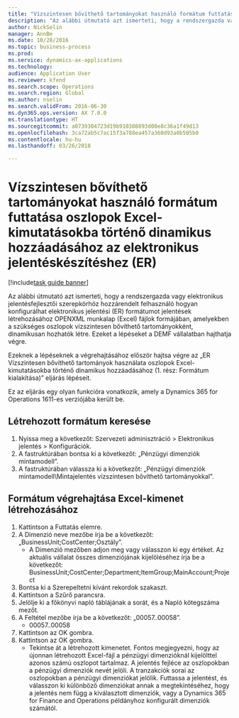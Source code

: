 ```yaml
--- 
title: "Vízszintesen bővíthető tartományokat használó formátum futtatása oszlopok Excel-kimutatásokba történő dinamikus hozzáadásához az elektronikus jelentéskészítéshez (ER)"
description: "Az alábbi útmutató azt ismerteti, hogy a rendszergazda vagy elektronikus jelentésfejlesztői szerepkörhöz hozzárendelt felhasználó hogyan konfigurálhat elektronikus jelentési (ER) formátumot jelentések létrehozásához OPENXML munkalap (Excel) fájlok formájában, amelyekben a szükséges oszlopok vízszintesen bővíthető tartományokként, dinamikusan hozhatók létre."
author: NickSelin
manager: AnnBe
ms.date: 10/28/2016
ms.topic: business-process
ms.prod: 
ms.service: dynamics-ax-applications
ms.technology: 
audience: Application User
ms.reviewer: kfend
ms.search.scope: Operations
ms.search.region: Global
ms.author: nselin
ms.search.validFrom: 2016-06-30
ms.dyn365.ops.version: AX 7.0.0
ms.translationtype: HT
ms.sourcegitcommit: a0739304723d19b910388893d08e8c36a1f49d13
ms.openlocfilehash: 3ca72ab5c7ac15f3a788ea457a360d93a0b505b0
ms.contentlocale: hu-hu
ms.lasthandoff: 03/26/2018

---
```

# <a name="run-a-format-that-uses-horizontally-expandable-ranges-to-dynamically-add-columns-in-excel-reports-for-electronic-reporting-er"></a>Vízszintesen bővíthető tartományokat használó formátum futtatása oszlopok Excel-kimutatásokba történő dinamikus hozzáadásához az elektronikus jelentéskészítéshez (ER)

[!include[task guide banner](../../includes/task-guide-banner.md)]

Az alábbi útmutató azt ismerteti, hogy a rendszergazda vagy elektronikus jelentésfejlesztői szerepkörhöz hozzárendelt felhasználó hogyan konfigurálhat elektronikus jelentési (ER) formátumot jelentések létrehozásához OPENXML munkalap (Excel) fájlok formájában, amelyekben a szükséges oszlopok vízszintesen bővíthető tartományokként, dinamikusan hozhatók létre. Ezeket a lépéseket a DEMF vállalatban hajthatja végre.

Ezeknek a lépéseknek a végrehajtásához először hajtsa végre az „ER Vízszintesen bővíthető tartományok használata oszlopok Excel-kimutatásokba történő dinamikus hozzáadásához (1. rész: Formátum kialakítása)” eljárás lépéseit.

Ez az eljárás egy olyan funkcióra vonatkozik, amely a Dynamics 365 for Operations 1611-es verziójába került be.


## <a name="find-created-format"></a>Létrehozott formátum keresése
1. Nyissa meg a következőt: Szervezeti adminisztráció > Elektronikus jelentés > Konfigurációk.
2. A fastruktúrában bontsa ki a következőt: „Pénzügyi dimenziók mintamodell”.
3. A fastruktúrában válassza ki a következőt: „Pénzügyi dimenziók mintamodell\Mintajelentés vízszintesen bővíthető tartományokkal”.

## <a name="execute-format-to-create-excel-output"></a>Formátum végrehajtása Excel-kimenet létrehozásához
1. Kattintson a Futtatás elemre.
2. A Dimenzió neve mezőbe írja be a következőt: „BusinessUnit;CostCenter;Osztály”.
    * A Dimenzió mezőben adjon meg vagy válasszon ki egy értéket.  Az aktuális vállalat összes dimenziójának kijelöléséhez írja be a következőt: BusinessUnit;CostCenter;Department;ItemGroup;MainAccount;Project  
3. Bontsa ki a Szerepeltetni kívánt rekordok szakaszt.
4. Kattintson a Szűrő parancsra.
5. Jelölje ki a főkönyvi napló táblájának a sorát, és a Napló kötegszáma mezőt.
6. A Feltétel mezőbe írja be a következőt: „00057..00058”.
    * 00057..00058  
7. Kattintson az OK gombra.
8. Kattintson az OK gombra.
    * Tekintse át a létrehozott kimenetet. Fontos megjegyezni, hogy az újonnan létrehozott Excel-fájl a pénzügyi dimenzióknál kijelölttel azonos számú oszlopot tartalmaz. A jelentés fejléce az oszlopokban a pénzügyi dimenziók nevét jelöli. A tranzakciók sorai az oszlopokban a pénzügyi dimenziókat jelölik. Futtassa a jelentést, és válasszon ki különböző dimenziókat annak a megtekintéséhez, hogy a jelentés nem függ a kiválasztott dimenziók, vagy a Dynamics 365 for Finance and Operations példányhoz konfigurált dimenziók számától.  


